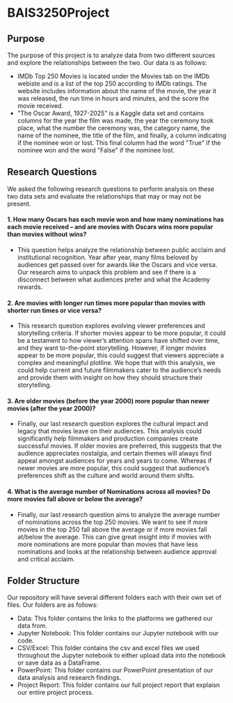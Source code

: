 # BAIS3250Project

## Purpose
The purpose of this project is to analyze data from two different sources and explore the relationships between the two. Our data is as follows:
- IMDb Top 250 Movies is located under the Movies tab on the IMDb webiste and is a list of the top 250 according to IMDb ratings. The website includes information about the name of the movie, the year it was released, the run time in hours and minutes, and the score the movie received.
- "The Oscar Award, 1927-2025" is a Kaggle data set and contains columns for the year the film was made, the year the ceremony took place, what the number the ceremony was, the category name, the name of the nominee, the title of the film, and finally, a column indicating if the nominee won or lost. This final column had the word "True" if the nominee won and the word "False" if the nominee lost.

## Research Questions
We asked the following research questions to perform analysis on these two data sets and evaluate the relationships that may or may not be present.

#### 1.	How many Oscars has each movie won and how many nominations has each movie received – and are movies with Oscars wins more popular than movies without wins?
- This question helps analyze the relationship between public acclaim and institutional recognition. Year after year, many films beloved by audiences get passed over for awards like the Oscars and vice versa. Our research aims to unpack this problem and see if there is a disconnect between what audiences prefer and what the Academy rewards.

#### 2.	Are movies with longer run times more popular than movies with shorter run times or vice versa?
- This research question explores evolving viewer preferences and storytelling criteria. If shorter movies appear to be more popular, it could be a testament to how viewer’s attention spans have shifted over time, and they want to-the-point storytelling. However, if longer movies appear to be more popular, this could suggest that viewers appreciate a complex and meaningful plotline. We hope that with this analysis, we could help current and future filmmakers cater to the audience’s needs and provide them with insight on how they should structure their storytelling.

#### 3.	Are older movies (before the year 2000) more popular than newer movies (after the year 2000)?
- Finally, our last research question explores the cultural impact and legacy that movies leave on their audiences. This analysis could significantly help filmmakers and production companies create successful movies. If older movies are preferred, this suggests that the audience appreciates nostalgia, and certain themes will always find appeal amongst audiences for years and years to come. Whereas if newer movies are more popular, this could suggest that audience’s preferences shift as the culture and world around them shifts.

#### 4.	What is the average number of Nominations across all movies? Do more movies fall above or below the average?
- Finally, our last research question aims to analyze the average number of nominations across the top 250 movies. We want to see if more movies in the top 250 fall above the average or if more movies fall at/below the average. This can give great insight into if movies with more nominations are more popular than movies that have less nominations and looks at the relationship between audience approval and critical acclaim.

## Folder Structure
Our repository will have several different folders each with their own set of files. Our folders are as follows:
- Data: This folder contains the links to the platforms we gathered our data from.
- Jupyter Notebook: This folder contains our Jupyter notebook with our code.
- CSV/Excel: This folder contains the csv and excel files we used throughout the Jupyter notebook to either upload data into the notebook or save data as a DataFrame.
- PowerPoint: This folder contains our PowerPoint presentation of our data analysis and research findings.
- Project Report: This folder contains our full project report that explaisn our entire project process.
